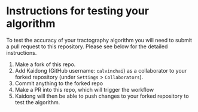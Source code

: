 # Instructions for testing your algorithm

To test the accuracy of your tractography algorithm you will need to submit a pull request to this repository.  Please see below for the detailed instructions.

1. Make a fork of this repo.
2. Add Kaidong (GitHub username: `calvinchai`) as a collaborator to your forked repository (under `Settings` > `Collaborators`).
3. Commit anything to the forked repo
4. Make a PR into this repo, which will trigger the workflow
5. Kaidong will then be able to push changes to your forked repository to test the algorithm.

